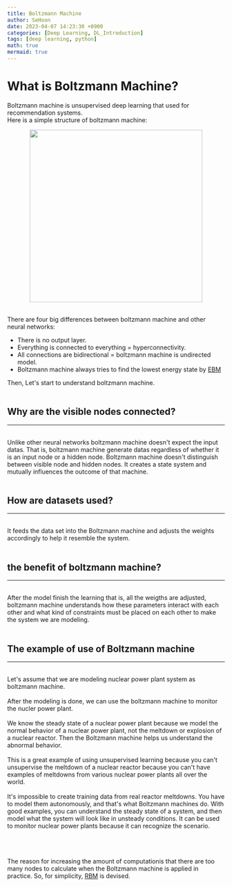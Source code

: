 ```yaml
---
title: Boltzmann Machine
author: SeHoon
date: 2023-04-07 14:23:30 +0900
categories: [Deep Learning, DL_Introduction]
tags: [deep learning, python]
math: true
mermaid: true
---
```


# What is Boltzmann Machine?
Boltzmann machine is unsupervised deep learning that used for recommendation systems.<br>
Here is a simple structure of boltzmann machine:
<center>
<img src="https://user-images.githubusercontent.com/28240052/231655119-112a4042-a5e5-49d1-8ee2-3f638da49690.png" width=400>
</center>
<br>

There are four big differences between boltzmann machine and other neural networks:
+ There is no output layer.
+ Everything is connected to everything = hyperconnectivity.
+ All connections are bidirectional = boltzmann machine is undirected model.
+ Boltzmann machine always tries to find the lowest energy state by [EBM](https://csh970605.github.io/posts/EBM/)<br>

Then, Let's start to understand boltzmann machine.<br><br>


## Why are the visible nodes connected?
---
<br>
Unlike other neural networks boltzmann machine doesn't expect the input datas. That is, boltzmann machine generate datas regardless of whether it is an input node or a hidden node.
Boltzmann machine doesn't distinguish between visible node and hidden nodes. It creates a state system and mutually influences the outcome of that machine.<br>
<br>

## How are datasets used?
---
<br>
It feeds the data set into the Boltzmann machine and adjusts the weights accordingly to help it resemble the system.<br>
<br>

## the benefit of boltzmann machine?
---
<br>
After the model finish the learning that is, all the weigths are adjusted, boltzmann machine understands how these parameters interact with each other and what kind of constraints must be placed on each other to make the system we are modeling.<br>
<br>

## The example of use of Boltzmann machine
---
<br>
Let's assume that we are modeling nuclear power plant system as boltzmann machine.<br><br>
After the modeling is done, we can use the boltzmann machine to monitor the nucler power plant.<br><br>
We know the steady state of a nuclear power plant because we model the normal behavior of a nuclear power plant, not the meltdown or explosion of a nuclear reactor. Then the Boltzmann machine helps us understand the abnormal behavior.
<br><br>
This is a great example of using unsupervised learning because you can't unsupervise the meltdown of a nuclear reactor because you can't have examples of meltdowns from various nuclear power plants all over the world.
<br><br>
It's impossible to create training data from real reactor meltdowns. You have to model them autonomously, and that's what Boltzmann machines do. With good examples, you can understand the steady state of a system, and then model what the system will look like in unsteady conditions. It can be used to monitor nuclear power plants because it can recognize the scenario.

<br><br><br>
 The reason for increasing the amount of computationis that there are too many nodes to calculate when the Boltzmann machine is applied in practice. So, for simplicity, [RBM](https://csh970605.github.io/posts/RBM/) is devised.
